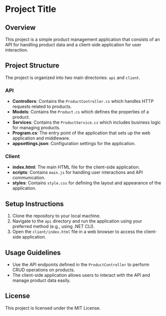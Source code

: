 # Project Title

## Overview
This project is a simple product management application that consists of an API for handling product data and a client-side application for user interaction.

## Project Structure
The project is organized into two main directories: `api` and `client`.

### API
- **Controllers**: Contains the `ProductController.cs` which handles HTTP requests related to products.
- **Models**: Contains the `Product.cs` which defines the properties of a product.
- **Services**: Contains the `ProductService.cs` which includes business logic for managing products.
- **Program.cs**: The entry point of the application that sets up the web application and middleware.
- **appsettings.json**: Configuration settings for the application.

### Client
- **index.html**: The main HTML file for the client-side application.
- **scripts**: Contains `main.js` for handling user interactions and API communication.
- **styles**: Contains `style.css` for defining the layout and appearance of the application.

## Setup Instructions
1. Clone the repository to your local machine.
2. Navigate to the `api` directory and run the application using your preferred method (e.g., using .NET CLI).
3. Open the `client/index.html` file in a web browser to access the client-side application.

## Usage Guidelines
- Use the API endpoints defined in the `ProductController` to perform CRUD operations on products.
- The client-side application allows users to interact with the API and manage product data easily.

## License
This project is licensed under the MIT License.